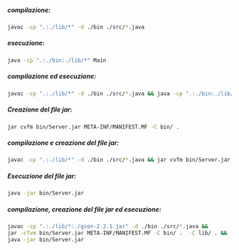 ##### compilazione:

```bash
javac -cp ".:./lib/*" -d ./bin ./src/*.java
```

##### esecuzione:

```bash
java -cp ".:./bin:./lib/*" Main
```

##### compilazione ed esecuzione:

```bash
javac -cp ".:./lib/*" -d ./bin ./src/*.java && java -cp ".:./bin:./lib/*" Main
```

##### Creazione del file jar:

```bash
jar cvfm bin/Server.jar META-INF/MANIFEST.MF -C bin/ .
```

##### compilazione e creazione del file jar:

```bash
javac -cp ".:./lib/*" -d ./bin ./src/*.java && jar cvfm bin/Server.jar META-INF/MANIFEST.MF -C bin/ . -C lib/ .
```

##### Esecuzione del file jar:

```bash
java -jar bin/Server.jar
```

##### compilazione, creazione del file jar ed esecuzione:

```bash
javac -cp ".:./lib/*:./gson-2.2.1.jar" -d ./bin ./src/*.java &&
jar -cfvm bin/Server.jar META-INF/MANIFEST.MF -C bin/ .  -C lib/ . &&
java -jar bin/Server.jar
```

